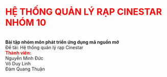 <h1 style="color:red">HỆ THỐNG QUẢN LÝ RẠP CINESTAR NHÓM 10</h1><BR>
<b>Bài tập nhóm môn phát triển ứng dụng mã nguồn mở</b><br>
Đề tài: Hệ thống quản lý rạp Cinestar<br>
<b style="color:red">Thành viên: </b><br>
    Nguyễn Minh Đức<br> 
    Võ Duy Linh <br>
    Đàm Quang Thuận <br>
